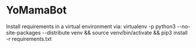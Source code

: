 # YoMamaBot
Install requirements in a virtual environment via:
virtualenv -p python3 --no-site-packages --distribute venv && source venv/bin/activate && pip3 install -r requirements.txt
